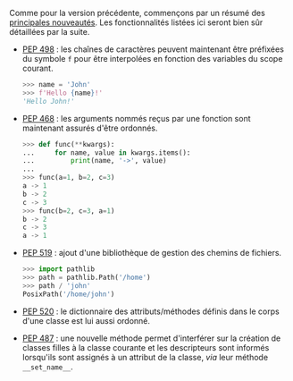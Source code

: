 Comme pour la version précédente, commençons par un résumé des [principales nouveautés](https://docs.python.org/3.6/whatsnew/3.6.html).
Les fonctionnalités listées ici seront bien sûr détaillées par la suite.

 - [PEP 498](https://www.python.org/dev/peps/pep-0498/) : les chaînes de caractères peuvent maintenant être préfixées du symbole `f` pour être interpolées en fonction des variables du scope courant.

    ```python
    >>> name = 'John'
    >>> f'Hello {name}!'
    'Hello John!'
    ```

 - [PEP 468](https://www.python.org/dev/peps/pep-0468/) : les arguments nommés reçus par une fonction sont maintenant assurés d'être ordonnés.

    ```python
    >>> def func(**kwargs):
    ...     for name, value in kwargs.items():
    ...         print(name, '->', value)
    ...
    >>> func(a=1, b=2, c=3)
    a -> 1
    b -> 2
    c -> 3
    >>> func(b=2, c=3, a=1)
    b -> 2
    c -> 3
    a -> 1
    ```

 - [PEP 519](https://www.python.org/dev/peps/pep-0519/) : ajout d'une bibliothèque de gestion des chemins de fichiers.

    ```python
    >>> import pathlib
    >>> path = pathlib.Path('/home')
    >>> path / 'john'
    PosixPath('/home/john')
    ```

 - [PEP 520](https://www.python.org/dev/peps/pep-0520/) : le dictionnaire des attributs/méthodes définis dans le corps d'une classe est lui aussi ordonné.

 - [PEP 487](https://www.python.org/dev/peps/pep-0487/) : une nouvelle méthode permet d'interférer sur la création de classes filles à la classe courante et les descripteurs sont informés lorsqu'ils sont assignés à un attribut de la classe, *via* leur méthode `__set_name__`.
